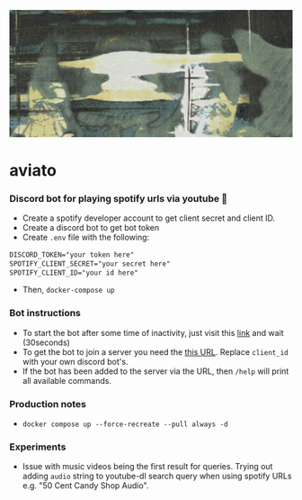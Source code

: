 ![cover photo](cover_photo.png)

# aviato

### Discord bot for playing spotify urls via youtube 🤘

- Create a spotify developer account to get client secret and client ID.
- Create a discord bot to get bot token
- Create `.env` file with the following:

```
DISCORD_TOKEN="your token here"
SPOTIFY_CLIENT_SECRET="your secret here"
SPOTIFY_CLIENT_ID="your id here"
```

- Then, `docker-compose up`

### Bot instructions

- To start the bot after some time of inactivity, just visit this [link](https://bot.benjaminhr.com/) and wait (30seconds)
- To get the bot to join a server you need the [this URL](https://discord.com/oauth2/authorize?client_id=1206957246743973979&permissions=36700160&scope=bot). Replace `client_id` with your own discord bot's.
- If the bot has been added to the server via the URL, then `/help` will print all available commands.

### Production notes

- `docker compose up --force-recreate --pull always -d`

### Experiments

- Issue with music videos being the first result for queries. Trying out adding `audio` string to youtube-dl search query when using spotify URLs e.g. "50 Cent Candy Shop Audio".
